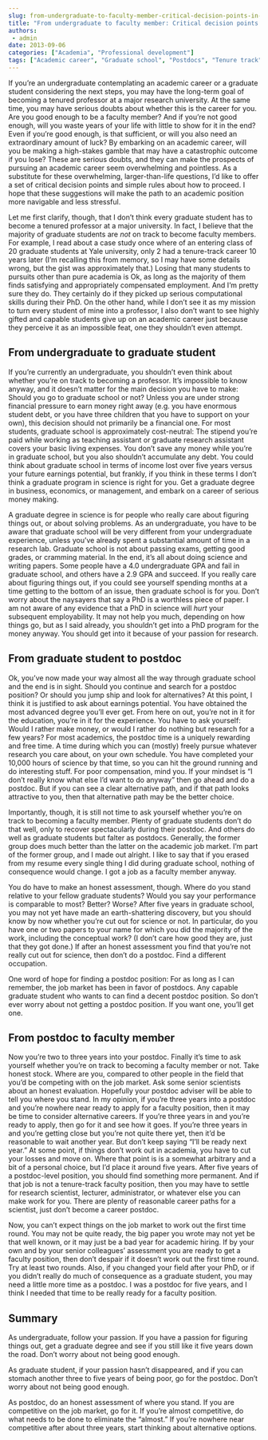 ```yaml
---
slug: from-undergraduate-to-faculty-member-critical-decision-points-in-the-academic-career
title: "From undergraduate to faculty member: Critical decision points in the academic career"
authors:
 - admin
date: 2013-09-06
categories: ["Academia", "Professional development"]
tags: ["Academic career", "Graduate school", "Postdocs", "Tenure track", "Undergraduates"]
---
```

If you’re an undergraduate contemplating an academic career or a graduate student considering the next steps, you may have the long-term goal of becoming a tenured professor at a major research university. At the same time, you may have serious doubts about whether this is the career for you. Are you good enough to be a faculty member? And if you’re not good enough, will you waste years of your life with little to show for it in the end? Even if you’re good enough, is that sufficient, or will you also need an extraordinary amount of luck? By embarking on an academic career, will you be making a high-stakes gamble that may have a catastrophic outcome if you lose? These are serious doubts, and they can make the prospects of pursuing an academic career seem overwhelming and pointless. As a substitute for these overwhelming, larger-than-life questions, I’d like to offer a set of critical decision points and simple rules about how to proceed. I hope that these suggestions will make the path to an academic position more navigable and less stressful.

Let me first clarify, though, that I don’t think every graduate student has to become a tenured professor at a major university. In fact, I believe that the majority of graduate students are *not* on track to become faculty members. For example, I read about a case study once where of an entering class of 20 graduate students at Yale university, only 2 had a tenure-track career 10 years later (I’m recalling this from memory, so I may have some details wrong, but the gist was approximately that.) Losing that many students to pursuits other than pure academia is Ok, as long as the majority of them finds satisfying and appropriately compensated employment. And I’m pretty sure they do. They certainly do if they picked up serious computational skills during their PhD. On the other hand, while I don’t see it as my mission to turn every student of mine into a professor, I also don’t want to see highly gifted and capable students give up on an academic career just because they perceive it as an impossible feat, one they shouldn’t even attempt. 

## From undergraduate to graduate student

If you’re currently an undergraduate, you shouldn’t even think about whether you’re on track to becoming a professor. It’s impossible to know anyway, and it doesn’t matter for the main decision you have to make: Should you go to graduate school or not? Unless you are under strong financial pressure to earn money right away (e.g. you have enormous student debt, or you have three children that you have to support on your own), this decision should not primarily be a financial one. For most students, graduate school is approximately cost-neutral: The stipend you’re paid while working as teaching assistant or graduate research assistant covers your basic living expenses. You don’t save any money while you’re in graduate school, but you also shouldn’t accumulate any debt. You could think about graduate school in terms of income lost over five years versus your future earnings potential, but frankly, if you think in these terms I don’t think a graduate program in science is right for you. Get a graduate degree in business, economics, or management, and embark on a career of serious money making.

A graduate degree in science is for people who really care about figuring things out, or about solving problems. As an undergraduate, you have to be aware that graduate school will be very different from your undergraduate experience, unless you’ve already spent a substantial amount of time in a research lab. Graduate school is not about passing exams, getting good grades, or cramming material. In the end, it’s all about doing science and writing papers. Some people have a 4.0 undergraduate GPA and fail in graduate school, and others have a 2.9 GPA and succeed. If you really care about figuring things out, if you could see yourself spending months at a time getting to the bottom of an issue, then graduate school is for you. Don’t worry about the naysayers that say a PhD is a worthless piece of paper. I am not aware of any evidence that a PhD in science will *hurt* your subsequent employability. It may not help you much, depending on how things go, but as I said already, you shouldn’t get into a PhD program for the money anyway. You should get into it because of your passion for research. 

## From graduate student to postdoc

Ok, you’ve now made your way almost all the way through graduate school and the end is in sight. Should you continue and search for a postdoc position? Or should you jump ship and look for alternatives? At this point, I think it is justified to ask about earnings potential. You have obtained the most advanced degree you’ll ever get. From here on out, you’re not in it for the education, you’re in it for the experience. You have to ask yourself: Would I rather make money, or would I rather do nothing but research for a few years? For most academics, the postdoc time is a uniquely rewarding and free time. A time during which you can (mostly) freely pursue whatever research you care about, on your own schedule. You have completed your 10,000 hours of science by that time, so you can hit the ground running and do interesting stuff. For poor compensation, mind you. If your mindset is “I don’t really know what else I’d want to do anyway” then go ahead and do a postdoc. But if you can see a clear alternative path, and if that path looks attractive to you, then that alternative path may be the better choice.

Importantly, though, it is still not time to ask yourself whether you’re on track to becoming a faculty member. Plenty of graduate students don’t do that well, only to recover spectacularly during their postdoc. And others do well as graduate students but falter as postdocs. Generally, the former group does much better than the latter on the academic job market. I’m part of the former group, and I made out alright. I like to say that if you erased from my resume every single thing I did during graduate school, nothing of consequence would change. I got a job as a faculty member anyway.

You do have to make an honest assessment, though. Where do you stand relative to your fellow graduate students? Would you say your performance is comparable to most? Better? Worse? After five years in graduate school, you may not yet have made an earth-shattering discovery, but you should know by now whether you’re cut out for science or not. In particular, do you have one or two papers to your name for which you did the majority of the work, including the conceptual work? (I don’t care how good they are, just that they got done.) If after an honest assessment you find that you’re not really cut out for science, then don’t do a postdoc. Find a different occupation.

One word of hope for finding a postdoc position: For as long as I can remember, the job market has been in favor of postdocs. Any capable graduate student who wants to can find a decent postdoc position. So don’t ever worry about not getting a postdoc position. If you want one, you’ll get one.

## From postdoc to faculty member  

Now you’re two to three years into your postdoc. Finally it’s time to ask yourself whether you’re on track to becoming a faculty member or not. Take honest stock. Where are you, compared to other people in the field that you’d be competing with on the job market. Ask some senior scientists about an honest evaluation. Hopefully your postdoc adviser will be able to tell you where you stand. In my opinion, if you’re three years into a postdoc and you’re nowhere near ready to apply for a faculty position, then it may be time to consider alternative careers. If you’re three years in and you’re ready to apply, then go for it and see how it goes. If you’re three years in and you’re getting close but you’re not quite there yet, then it’d be reasonable to wait another year. But don’t keep saying “I’ll be ready next year.” At some point, if things don’t work out in academia, you have to cut your losses and move on. Where that point is is a somewhat arbitrary and a bit of a personal choice, but I’d place it around five years. After five years of a postdoc-level position, you should find something more permanent. And if that job is not a tenure-track faculty position, then you may have to settle for research scientist, lecturer, administrator, or whatever else you can make work for you. There are plenty of reasonable career paths for a scientist, just don’t become a career postdoc.

Now, you can’t expect things on the job market to work out the first time round. You may not be quite ready, the big paper you wrote may not yet be that well known, or it may just be a bad year for academic hiring. If by your own and by your senior colleagues’ assessment you are ready to get a faculty position, then don’t despair if it doesn’t work out the first time round. Try at least two rounds. Also, if you changed your field after your PhD, or if you didn’t really do much of consequence as a graduate student, you may need a little more time as a postdoc. I was a postdoc for five years, and I think I needed that time to be really ready for a faculty position.

## Summary

As undergraduate, follow your passion. If you have a passion for figuring things out, get a graduate degree and see if you still like it five years down the road. Don’t worry about not being good enough.

As graduate student, if your passion hasn’t disappeared, and if you can stomach another three to five years of being poor, go for the postdoc. Don’t worry about not being good enough.

As postdoc, do an honest assessment of where you stand. If you are competitive on the job market, go for it. If you’re almost competitive, do what needs to be done to eliminate the “almost.” If you’re nowhere near competitive after about three years, start thinking about alternative options.
